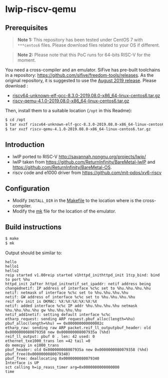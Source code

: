 # lwip-riscv-qemu

## Prerequisites

> **Note 1:** This repository has been tested under CentOS 7 with `***centos6` files. Please download files related to your OS if different.

> **Note 2:** Please note that this PoC runs for 64-bits RISC-V for the moment.

You need a cross-compiler and an emulator. SiFive has pre-built toolchains in a repository: https://github.com/sifive/freedom-tools/releases. As the original repository, it is suggested to use the [August 2019 release](https://github.com/sifive/freedom-tools/releases/tag/v2019.08.0). Please download :

- [riscv64-unknown-elf-gcc-8.3.0-2019.08.0-x86_64-linux-centos6.tar.gz](https://static.dev.sifive.com/dev-tools/riscv64-unknown-elf-gcc-8.3.0-2019.08.0-x86_64-linux-centos6.tar.gz)
- [riscv-qemu-4.1.0-2019.08.0-x86_64-linux-centos6.tar.gz](https://static.dev.sifive.com/dev-tools/riscv-qemu-4.1.0-2019.08.0-x86_64-linux-centos6.tar.gz)

Then, install them to a suitable location (`/opt` in this Readme):

```bash
$ cd /opt
$ tar xvzf riscv64-unknown-elf-gcc-8.3.0-2019.08.0-x86_64-linux-centos6.tar.gz
$ tar xvzf riscv-qemu-4.1.0-2019.08.0-x86_64-linux-centos6.tar.gz
```

## Introduction

- lwIP ported to RISC-V http://savannah.nongnu.org/projects/lwip/
- lwIP taken from https://github.com/ReturnInfinity/BareMetal-lwIP and https://github.com/ReturnInfinity/BareMetal-OS.
- riscv code and e1000 driver from https://github.com/mit-pdos/xv6-riscv

## Configuration

- Modify `INSTALL_DIR` in the [Makefile](./Makefile) to the location where is the cross-compiler.
- Modify the [mk](./mk) file for the location of the emulator.

## Build instructions

```bash
$ make
$ mk
```

Output should be similar to:

```
hello
hello1
hello2
reip started v1.00reip started v1httpd_inithttpd_init 1tcp_bind: bind to port %hu
httpd_init 2after httpd_initnetif_set_ipaddr: netif address being changednetif: IP address of interface %c%c set to %hu.%hu.%hu.%hu
netif: netmask of interface %c%c set to %hu.%hu.%hu.%hu
netif: GW address of interface %c%c set to %hu.%hu.%hu.%hu
reif drv init is OKMAC: %X:%X:%X:%X:%X:%X
netif: added interface %c%c IP addr %hu.%hu.%hu.%hu netmask %hu.%hu.%hu.%hu gw %hu.%hu.%hu.%hu
netif_add1netif: setting default interface %c%c
etharp_request: sending ARP request.pbuf_alloc(length=%hu)
pbuf_alloc(length=%hu) == 0x000000000000002c
etharp_raw: sending raw ARP packet.reif_ll_outputpbuf_header: old 0x0000000080079358 new 0x000000008007935a (%hd)
reif_ll_output: pbuf 0 . len: 42 used: 0 
ethernet_txe1000_trans len =42 tail =0
do memcpy in e1000_trans
pbuf_header: old 0x000000008007935a new 0x0000000080079358 (%hd)
pbuf_free(0x0000000080079340)
pbuf_free: deallocating 0x0000000080079340
Interface is UP 
sct calling h=ip_reass_timer arg=0x0000000000000000
time
```

